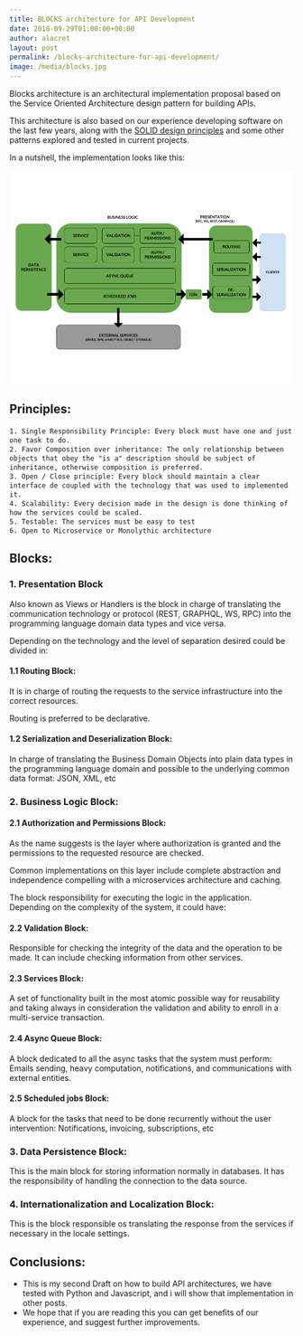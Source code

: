 ```yaml
---
title: BLOCKS architecture for API Development
date: 2018-09-29T01:00:00+00:00
author: alacret
layout: post
permalink: /blocks-architecture-for-api-development/
image: /media/blocks.jpg
---
```


Blocks architecture is an architectural implementation proposal based on the Service Oriented Architecture design pattern for building APIs.

This architecture is also based on our experience developing software on the last few years, along with the [SOLID design principles](https://en.wikipedia.org/wiki/SOLID) and some other patterns explored and tested in current projects.  

In a nutshell, the implementation looks like this:

![blocks architecture](./media/BLOCKS.png)

## Principles:
    
    1. Single Responsibility Principle: Every block must have one and just one task to do.
    2. Favor Composition over inheritance: The only relationship between objects that obey the "is a" description should be subject of inheritance, otherwise composition is preferred.
    3. Open / Close principle: Every block should maintain a clear interface de coupled with the technology that was used to implemented it.
    4. Scalability: Every decision made in the design is done thinking of how the services could be scaled.
    5. Testable: The services must be easy to test 
    6. Open to Microservice or Monolythic architecture

## Blocks:

### 1. Presentation Block 

Also known as Views or Handlers is the block in charge of translating the communication technology or protocol (REST, GRAPHQL, WS, RPC) into the programming language domain data types and vice versa.

Depending on the technology and the level of separation desired could be divided in:

#### 1.1 Routing Block: 

It is in charge of routing the requests to the service infrastructure into the correct resources. 

Routing is preferred to be declarative.

#### 1.2 Serialization and Deserialization Block:

In charge of translating the Business Domain Objects into plain data types in the programming language domain and possible to the underlying common data format: JSON, XML, etc
 
### 2. Business Logic Block:

#### 2.1 Authorization and Permissions Block:

As the name suggests is the layer where authorization is granted and the permissions to the requested resource are checked.

Common implementations on this layer include complete abstraction and independence compelling with a microservices architecture and caching.

The block responsibility for executing the logic in the application. Depending on the complexity of the system, it could have:

#### 2.2 Validation Block:

Responsible for checking the integrity of the data and the operation to be made. It can include checking information from other services.

#### 2.3 Services Block:

A set of functionality built in the most atomic possible way for reusability and taking always in consideration the validation and ability to enroll in a multi-service transaction. 

#### 2.4 Async Queue Block:

A block dedicated to all the async tasks that the system must perform: Emails sending, heavy computation, notifications, and communications with external entities. 

#### 2.5 Scheduled jobs Block:

A block for the tasks that need to be done recurrently without the user intervention: Notifications, invoicing, subscriptions, etc

### 3. Data Persistence Block:

This is the main block for storing information normally in databases. It has the responsibility of handling the connection to the data source.

### 4. Internationalization and Localization Block:

This is the block responsible os translating the response from the services if necessary in the locale settings.
    
    
    
## Conclusions:

  * This is my second Draft on how to build API architectures, we have tested with Python and Javascript, and i will show that implementation in other posts. 
  * We hope that if you are reading this you can get benefits of our experience, and suggest further improvements.
 
